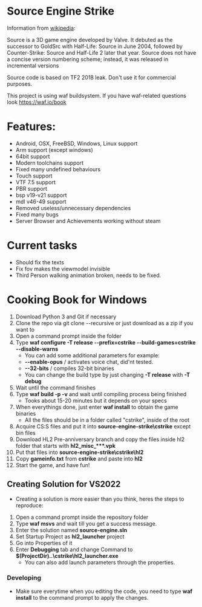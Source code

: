 # Source Engine Strike 

Information from [wikipedia](https://wikipedia.org/wiki/Source_(game_engine)):

Source is a 3D game engine developed by Valve.
It debuted as the successor to GoldSrc with Half-Life: Source in June 2004,
followed by Counter-Strike: Source and Half-Life 2 later that year.
Source does not have a concise version numbering scheme; instead, it was released in incremental versions

Source code is based on TF2 2018 leak. Don't use it for commercial purposes.

This project is using waf buildsystem. If you have waf-related questions look https://waf.io/book

# Features:
- Android, OSX, FreeBSD, Windows, Linux support
- Arm support (except windows)
- 64bit support
- Modern toolchains support
- Fixed many undefined behaviours
- Touch support
- VTF 7.5 support
- PBR support
- bsp v19-v21 support
- mdl v46-49 support
- Removed useless/unnecessary dependencies
- Fixed many bugs
- Server Browser and Achievements working without steam

# Current tasks
- Should fix the texts
- Fix fov makes the viewmodel invisible
- Third Person walking animation broken, needs to be fixed.

# Cooking Book for Windows
1. Download Python 3 and Git if necessary
2. Clone the repo via git clone --recursive or just download as a zip if you want to
3. Open a command prompt inside the folder
4. Type **waf configure -T release --prefix=cstrike --build-games=cstrike --disable-warns**
   * You can add some additional parameters for example:
   * **--enable-opus** / activates voice chat, did'nt tested.
   * **--32-bits** / compiles 32-bit binaries
   * You can change the build type by just changing **-T release** with **-T debug**
5. Wait until the command finishes
6. Type **waf build -p -v** and wait until compiling process being finished
   * Tooks about 15-20 minutes but it depends on your specs
7. When everythings done, just enter **waf install** to obtain the game binaries
   * All the files should be in a folder called "cstrike", inside of the root
8. Acquire CS:S files and put it into **source-engine-strike\cstrike** except bin files
9. Download HL2 Pre-anniversary branch and copy the files inside hl2 folder that starts with <b>hl2_misc_***.vpk</b>
10. Put that files into **source-engine-strike\cstrike\hl2**
11. Copy **gameinfo.txt** from **cstrike** and paste into **hl2**
12. Start the game, and have fun!

## Creating Solution for VS2022
- Creating a solution is more easier than you think, heres the steps to reproduce:
1. Open a command prompt inside the repository folder
2. Type **waf msvs** and wait till you get a success message.
3. Enter the solution named **source-engine.sln**
4. Set Startup Project as **hl2_launcher** project
5. Go into Properties of it
6. Enter **Debugging** tab and change Command to **$(ProjectDir)\..\cstrike\hl2_launcher.exe**
   * You can also add launch parameters through the properties.

### Developing
- Make sure everytime when you editing the code, you need to type **waf install** to the command prompt to apply the changes.
